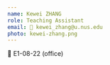 ```yaml
---
name: Kewei ZHANG
role: Teaching Assistant
email: 📧 kewei_zhang@u.nus.edu  
photo: kewei-zhang.png
---
```


📍 E1-08-22 (office)

